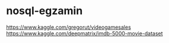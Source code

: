 # nosql-egzamin

https://www.kaggle.com/gregorut/videogamesales
https://www.kaggle.com/deepmatrix/imdb-5000-movie-dataset
